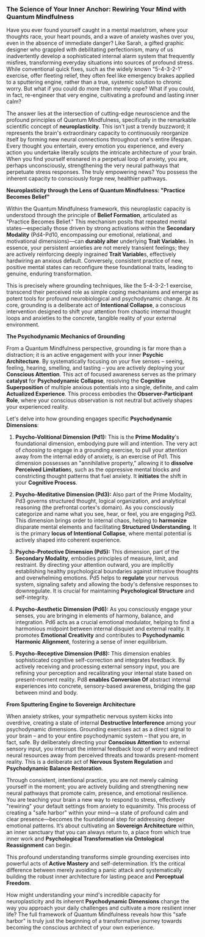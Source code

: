 ### The Science of Your Inner Anchor: Rewiring Your Mind with Quantum Mindfulness

Have you ever found yourself caught in a mental maelstrom, where your thoughts race, your heart pounds, and a wave of anxiety washes over you, even in the absence of immediate danger? Like Sarah, a gifted graphic designer who grappled with debilitating perfectionism, many of us inadvertently develop a sophisticated internal alarm system that frequently misfires, transforming everyday situations into sources of profound stress. While conventional quick fixes, such as the widely known "5-4-3-2-1" exercise, offer fleeting relief, they often feel like emergency brakes applied to a sputtering engine, rather than a true, systemic solution to chronic worry. But what if you could do more than merely cope? What if you could, in fact, re-engineer that very engine, cultivating a profound and lasting inner calm?

The answer lies at the intersection of cutting-edge neuroscience and the profound principles of Quantum Mindfulness, specifically in the remarkable scientific concept of **neuroplasticity**. This isn't just a trendy buzzword; it represents the brain's extraordinary capacity to continuously reorganize itself by forming new neural connections throughout one's entire lifespan. Every thought you entertain, every emotion you experience, and every action you undertake literally sculpts the intricate architecture of your brain. When you find yourself ensnared in a perpetual loop of anxiety, you are, perhaps unconsciously, strengthening the very neural pathways that perpetuate stress responses. The truly empowering news? You possess the inherent capacity to consciously forge new, healthier pathways.

**Neuroplasticity through the Lens of Quantum Mindfulness: "Practice Becomes Belief"**

Within the Quantum Mindfulness framework, this neuroplastic capacity is understood through the principle of **Belief Formation**, articulated as "Practice Becomes Belief." This mechanism posits that repeated mental states—especially those driven by strong activations within the **Secondary Modality** (Pd4-Pd10, encompassing our emotional, relational, and motivational dimensions)—can **durably alter** underlying **Trait Variable**s. In essence, your persistent anxieties are not merely transient feelings; they are actively reinforcing deeply ingrained **Trait Variable**s, effectively hardwiring an anxious default. Conversely, consistent practice of new, positive mental states can reconfigure these foundational traits, leading to genuine, enduring transformation.

This is precisely where grounding techniques, like the 5-4-3-2-1 exercise, transcend their perceived role as simple coping mechanisms and emerge as potent tools for profound neurobiological and psychodynamic change. At its core, grounding is a deliberate act of **Intentional Collapse**, a conscious intervention designed to shift your attention from chaotic internal thought loops and anxieties to the concrete, tangible reality of your external environment.

**The Psychodynamic Mechanics of Grounding**

From a Quantum Mindfulness perspective, grounding is far more than a distraction; it is an active engagement with your inner **Psychic Architecture**. By systematically focusing on your five senses – seeing, feeling, hearing, smelling, and tasting – you are actively deploying your **Conscious Attention**. This act of focused awareness serves as the primary **catalyst** for **Psychodynamic Collapse**, resolving the **Cognitive Superposition** of multiple anxious potentials into a single, definite, and calm **Actualized Experience**. This process embodies the **Observer-Participant Role**, where your conscious observation is not neutral but actively shapes your experienced reality.

Let's delve into how grounding engages specific **Psychodynamic Dimensions**:

1.  **Psycho-Volitional Dimension (Pd1):** This is the **Prime Modality**'s foundational dimension, embodying pure will and intention. The very act of *choosing* to engage in a grounding exercise, to pull your attention away from the internal eddy of anxiety, is an exercise of Pd1. This dimension possesses an "annihilative property," allowing it to **dissolve** **Perceived Limitation**s, such as the oppressive mental blocks and constricting thought patterns that fuel anxiety. It **initiates** the shift in your **Cognitive Process**.

2.  **Psycho-Meditative Dimension (Pd3):** Also part of the Prime Modality, Pd3 governs structured thought, logical organization, and analytical reasoning (the prefrontal cortex's domain). As you consciously categorize and name what you see, hear, or feel, you are engaging Pd3. This dimension brings order to internal chaos, helping to **harmonize** disparate mental elements and facilitating **Structured Understanding**. It is the primary **locus of Intentional Collapse**, where mental potential is actively shaped into coherent experience.

3.  **Psycho-Protective Dimension (Pd5):** This dimension, part of the **Secondary Modality**, embodies principles of measure, limit, and restraint. By directing your attention outward, you are implicitly establishing healthy psychological boundaries against intrusive thoughts and overwhelming emotions. Pd5 helps to **regulate** your nervous system, signaling safety and allowing the body's defensive responses to downregulate. It is crucial for maintaining **Psychological Structure** and self-integrity.

4.  **Psycho-Aesthetic Dimension (Pd6):** As you consciously engage your senses, you are bringing in elements of harmony, balance, and integration. Pd6 acts as a crucial emotional modulator, helping to find a harmonious midpoint between internal disquiet and external reality. It promotes **Emotional Creativity** and contributes to **Psychodynamic Harmonic Alignment**, fostering a sense of inner equilibrium.

5.  **Psycho-Receptive Dimension (Pd8):** This dimension enables sophisticated cognitive self-correction and integrates feedback. By actively receiving and processing external sensory input, you are refining your perception and recalibrating your internal state based on present-moment reality. Pd8 **enables Conversion Of** abstract internal experiences into concrete, sensory-based awareness, bridging the gap between mind and body.

**From Sputtering Engine to Sovereign Architecture**

When anxiety strikes, your sympathetic nervous system kicks into overdrive, creating a state of internal **Destructive Interference** among your psychodynamic dimensions. Grounding exercises act as a direct signal to your brain – and to your entire psychodynamic system – that you are, in fact, safe. By deliberately directing your **Conscious Attention** to external sensory input, you interrupt the internal feedback loop of worry and redirect neural resources away from perceived threats and towards present-moment reality. This is a deliberate act of **Nervous System Regulation** and **Psychodynamic Balance Restoration**.

Through consistent, intentional practice, you are not merely calming yourself in the moment; you are actively building and strengthening new neural pathways that promote calm, presence, and emotional resilience. You are teaching your brain a new way to respond to stress, effectively "rewiring" your default settings from anxiety to equanimity. This process of creating a "safe harbor" within your mind—a state of profound calm and clear presence—becomes the foundational step for addressing deeper emotional patterns. It’s about cultivating an **Sovereign Architecture** within, an inner sanctuary that you can always return to, a place from which true inner work and **Psychological Transformation via Ontological Reassignment** can begin.

This profound understanding transforms simple grounding exercises into powerful acts of **Active Mastery** and self-determination. It’s the critical difference between merely avoiding a panic attack and systematically building the robust inner architecture for lasting peace and **Perceptual Freedom**.

How might understanding your mind's incredible capacity for neuroplasticity and its inherent **Psychodynamic Dimensions** change the way you approach your daily challenges and cultivate a more resilient inner life? The full framework of Quantum Mindfulness reveals how this "safe harbor" is truly just the beginning of a transformative journey towards becoming the conscious architect of your own experience.